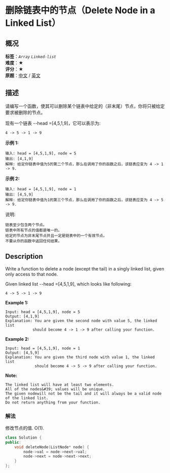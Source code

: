 # 删除链表中的节点（Delete Node in a Linked List）
## 概况
**标签**：*`Array`*  *`Linked-list`*<br>
**难度**：★<br>
**评分**：★<br>
**原题**：[中文](https://leetcode-cn.com/problems/delete-node-in-a-linked-list) / [英文](https://leetcode.com/problems/delete-node-in-a-linked-list)

## 描述
请编写一个函数，使其可以删除某个链表中给定的（非末尾）节点，你将只被给定要求被删除的节点。

现有一个链表 --head =[4,5,1,9]，它可以表示为:

    4 -> 5 -> 1 -> 9

**示例 1:**
```
输入: head = [4,5,1,9], node = 5
输出: [4,1,9]
解释: 给定你链表中值为5的第二个节点，那么在调用了你的函数之后，该链表应变为 4 -> 1 -> 9.
```

**示例 2:**
```
输入: head = [4,5,1,9], node = 1
输出: [4,5,9]
解释: 给定你链表中值为1的第三个节点，那么在调用了你的函数之后，该链表应变为 4 -> 5 -> 9.
```

说明:

	链表至少包含两个节点。
	链表中所有节点的值都是唯一的。
	给定的节点为非末尾节点并且一定是链表中的一个有效节点。
	不要从你的函数中返回任何结果。

## Description
Write a function to delete a node (except the tail) in a singly linked list, given only access to that node.

Given linked list --head =[4,5,1,9], which looks like following:

    4 -> 5 -> 1 -> 9

**Example 1:**
```
Input: head = [4,5,1,9], node = 5
Output: [4,1,9]
Explanation: You are given the second node with value 5, the linked list
            should become 4 -> 1 -> 9 after calling your function.
```

**Example 2:**
```
Input: head = [4,5,1,9], node = 1
Output: [4,5,9]
Explanation: You are given the third node with value 1, the linked list
             should become 4 -> 5 -> 9 after calling your function.
```

**Note:**

	The linked list will have at least two elements.
	All of the nodes&#39; values will be unique.
	The given nodewill not be the tail and it will always be a valid node of the linked list.
	Do not return anything from your function.
	
### 解法
修改节点的值. O(1).
```c++
class Solution {
public:
    void deleteNode(ListNode* node) {
        node->val = node->next->val;
        node->next = node->next->next;
    }
};
```